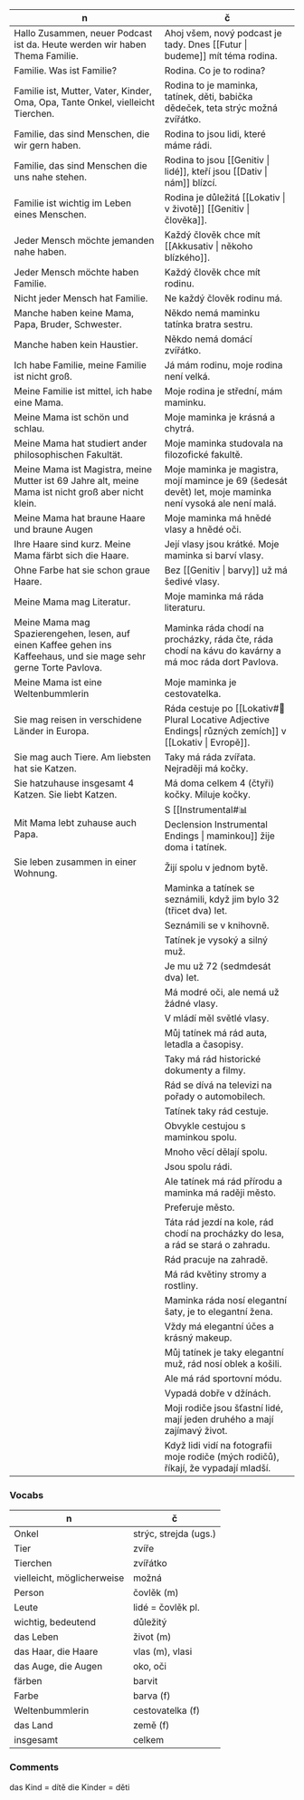 | n                                                                                                                   | č                                                                                                          |
| ------------------------------------------------------------------------------------------------------------------- | ---------------------------------------------------------------------------------------------------------- |
| Hallo Zusammen, neuer Podcast ist da. Heute werden wir haben Thema Familie.                                         | Ahoj všem, nový podcast je tady. Dnes [[Futur \| budeme]] mít téma rodina.                                 |
| Familie. Was ist Familie?                                                                                           | Rodina. Co je to rodina?                                                                                   |
| Familie ist, Mutter, Vater, Kinder, Oma, Opa, Tante Onkel, vielleicht Tierchen.                                     | Rodina to je maminka, tatínek, děti, babička dědeček, teta strýc možná zvířátko.                           |
| Familie, das sind Menschen, die wir gern haben.                                                                     | Rodina to jsou lidi, které máme rádi.                                                                      |
| Familie, das sind Menschen die uns nahe stehen.                                                                     | Rodina to jsou [[Genitiv \| lidé]], kteří jsou [[Dativ \| nám]] blízcí.                                    |
| Familie ist wichtig im Leben eines Menschen.                                                                        | Rodina je důležitá [[Lokativ \| v životě]] [[Genitiv \| člověka]].                                         |
| Jeder Mensch möchte jemanden nahe haben.                                                                            | Každý člověk chce mít [[Akkusativ \| někoho blízkého]].                                                    |
| Jeder Mensch möchte haben Familie.                                                                                  | Každý člověk chce mít rodinu.                                                                              |
| Nicht jeder Mensch hat Familie.                                                                                     | Ne každý člověk rodinu má.                                                                                 |
| Manche haben keine Mama, Papa, Bruder, Schwester.                                                                   | Někdo nemá maminku tatínka bratra sestru.                                                                  |
| Manche haben kein Haustier.                                                                                         | Někdo nemá domácí zvířátko.                                                                                |
| Ich habe Familie, meine Familie ist nicht groß.                                                                     | Já mám rodinu, moje rodina není velká.                                                                     |
| Meine Familie ist mittel, ich habe eine Mama.                                                                       | Moje rodina je střední, mám maminku.                                                                       |
| Meine Mama ist schön und schlau.                                                                                    | Moje maminka je krásná a chytrá.                                                                           |
| Meine Mama hat studiert ander philosophischen Fakultät.                                                             | Moje maminka studovala na filozofické fakultě.                                                             |
| Meine Mama ist Magistra, meine Mutter ist 69 Jahre alt, meine Mama ist nicht groß aber nicht klein.                 | Moje maminka je magistra, mojí mamince je 69 (šedesát devět) let, moje maminka není vysoká ale není malá.  |
| Meine Mama hat braune Haare und braune Augen                                                                        | Moje maminka má hnědé vlasy a hnědé oči.                                                                   |
| Ihre Haare sind kurz. Meine Mama färbt sich die Haare.                                                              | Její vlasy jsou krátké. Moje maminka si barví vlasy.                                                       |
| Ohne Farbe hat sie schon graue Haare.                                                                               | Bez [[Genitiv \| barvy]] už má šedivé vlasy.                                                               |
| Meine Mama mag Literatur.                                                                                           | Moje maminka má ráda literaturu.                                                                           |
| Meine Mama mag Spazierengehen, lesen, auf einen Kaffee gehen ins Kaffeehaus, und sie mage sehr gerne Torte Pavlova. | Maminka ráda chodí na procházky, ráda čte, ráda chodí na kávu do kavárny a má moc ráda dort Pavlova.       |
| Meine Mama ist eine Weltenbummlerin                                                                                 | Moje maminka je cestovatelka.                                                                              |
| Sie mag reisen in verschidene Länder in Europa.                                                                     | Ráda cestuje po [[Lokativ#🧠 Plural Locative Adjective Endings\| různých zemích]] v [[Lokativ \| Evropě]]. |
| Sie mag auch Tiere. Am liebsten hat sie Katzen.                                                                     | Taky má ráda zvířata. Nejraději má kočky.                                                                  |
| Sie hatzuhause insgesamt 4 Katzen. Sie liebt Katzen.                                                                | Má doma celkem 4 (čtyři) kočky. Miluje kočky.                                                              |
| Mit Mama lebt zuhause auch Papa.                                                                                    | S [[Instrumental#📊 Declension Instrumental Endings \| maminkou]] žije doma i tatínek.                     |
| Sie leben zusammen in einer Wohnung.                                                                                | Žijí spolu v jednom bytě.                                                                                  |
|                                                                                                                     | Maminka a tatínek se seznámili, když jim bylo 32 (třicet dva) let.                                         |
|                                                                                                                     | Seznámili se v knihovně.                                                                                   |
|                                                                                                                     | Tatínek je vysoký a silný muž.                                                                             |
|                                                                                                                     | Je mu už 72 (sedmdesát dva) let.                                                                           |
|                                                                                                                     | Má modré oči, ale nemá už žádné vlasy.                                                                     |
|                                                                                                                     | V mládí měl světlé vlasy.                                                                                  |
|                                                                                                                     | Můj tatínek má rád auta, letadla a časopisy.                                                               |
|                                                                                                                     | Taky má rád historické dokumenty a filmy.                                                                  |
|                                                                                                                     | Rád se dívá na televizi na pořady o automobilech.                                                          |
|                                                                                                                     | Tatínek taky rád cestuje.                                                                                  |
|                                                                                                                     | Obvykle cestujou s maminkou spolu.                                                                         |
|                                                                                                                     | Mnoho věcí dělají spolu.                                                                                   |
|                                                                                                                     | Jsou spolu rádi.                                                                                           |
|                                                                                                                     | Ale tatínek má rád přírodu a maminka má raději město.                                                      |
|                                                                                                                     | Preferuje město.                                                                                           |
|                                                                                                                     | Táta rád jezdí na kole, rád chodí na procházky do lesa, a rád se stará o zahradu.                          |
|                                                                                                                     | Rád pracuje na zahradě.                                                                                    |
|                                                                                                                     | Má rád květiny stromy a rostliny.                                                                          |
|                                                                                                                     | Maminka ráda nosí elegantní šaty, je to elegantní žena.                                                    |
|                                                                                                                     | Vždy má elegantní účes a krásný makeup.                                                                    |
|                                                                                                                     | Můj tatínek je taky elegantní muž, rád nosí oblek a košili.                                                |
|                                                                                                                     | Ale má rád sportovní módu.                                                                                 |
|                                                                                                                     | Vypadá dobře v džínách.                                                                                    |
|                                                                                                                     | Moji rodiče jsou šťastní lidé, mají jeden druhého a mají zajímavý život.                                   |
|                                                                                                                     | Když lidi vidí na fotografii moje rodiče (mých rodičů), říkají, že vypadají mladší.                        |

### Vocabs

| n                          | č                     |
| -------------------------- | --------------------- |
| Onkel                      | strýc, strejda (ugs.) |
| Tier                       | zvíře                 |
| Tierchen                   | zvířátko              |
| vielleicht, möglicherweise | možná                 |
| Person                     | čovlěk (m)            |
| Leute                      | lidé = čovlěk pl.     |
| wichtig, bedeutend         | důležitý              |
| das Leben                  | život (m)             |
| das Haar, die Haare        | vlas (m), vlasi       |
| das Auge, die Augen        | oko, oči              |
| färben                     | barvit                |
| Farbe                      | barva (f)             |
| Weltenbummlerin            | cestovatelka (f)      |
| das Land                   | země (f)              |
| insgesamt                  | celkem                |

### Comments
das Kind = dítě
die Kinder = děti

